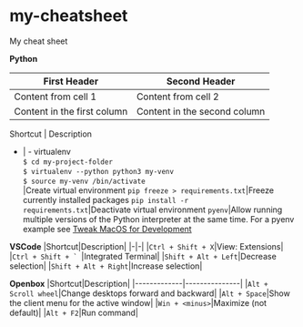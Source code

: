 # my-cheatsheet
My cheat sheet 

__Python__


First Header | Second Header
------------ | -------------
Content from cell 1 | Content from cell 2
Content in the first column | Content in the second column


Shortcut | Description
- | -
virtualenv<br>`$ cd my-project-folder`<br> `$ virtualenv --python python3 my-venv`<br> `$ source my-venv /bin/activate`<br>|Create virtual environment
`pip freeze > requirements.txt`|Freeze currently installed packages
`pip install -r requirements.txt`|Deactivate virtual environment
`pyenv`|Allow running multiple versions of the Python interpreter at the same time. For a pyenv example see [Tweak MacOS for Development](https://reflective.atlassian.net/wiki/spaces/TN/pages/58518889/Tweak+MacOS+for+development#TweakMacOSfordevelopment)


__VSCode__
|Shortcut|Description|
|-|-|
|`Ctrl + Shift + X`|View: Extensions|
|``Ctrl + Shift + ` ``|Integrated Terminal|
|`Shift + Alt + Left`|Decrease selection|
|`Shift + Alt + Right`|Increase selection|

__Openbox__
|Shortcut|Description|
|-------------|---------------|
|`Alt + Scroll wheel`|Change desktops forward and backward|
|`Alt + Space`|Show the client menu for the active window|
|`Win + <minus>`|Maximize (not default)|
|`Alt + F2`|Run command|



